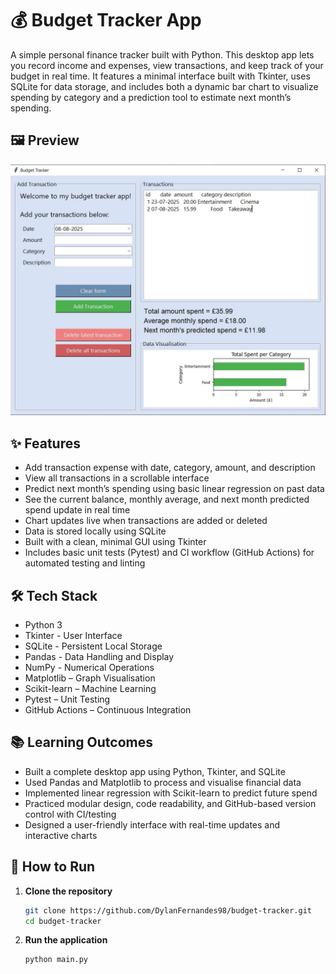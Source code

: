# 💰 Budget Tracker App

A simple personal finance tracker built with Python. This desktop app lets you record income and expenses, view transactions, and keep track of your budget in real time. It features a minimal interface built with Tkinter, uses SQLite for data storage, and includes both a dynamic bar chart to visualize spending by category and a prediction tool to estimate next month’s spending.

## 🖼️ Preview

![App Screenshot](./screenshot.JPG)

## ✨ Features

- Add transaction expense with date, category, amount, and description  
- View all transactions in a scrollable interface
- Predict next month’s spending using basic linear regression on past data
- See the current balance, monthly average, and next month predicted spend update in real time
- Chart updates live when transactions are added or deleted
- Data is stored locally using SQLite  
- Built with a clean, minimal GUI using Tkinter
- Includes basic unit tests (Pytest) and CI workflow (GitHub Actions) for automated testing and linting

## 🛠 Tech Stack

- Python 3  
- Tkinter - User Interface  
- SQLite - Persistent Local Storage
- Pandas - Data Handling and Display
- NumPy - Numerical Operations
- Matplotlib – Graph Visualisation
- Scikit-learn – Machine Learning
- Pytest – Unit Testing  
- GitHub Actions – Continuous Integration


## 📚 Learning Outcomes

- Built a complete desktop app using Python, Tkinter, and SQLite  
- Used Pandas and Matplotlib to process and visualise financial data  
- Implemented linear regression with Scikit-learn to predict future spend  
- Practiced modular design, code readability, and GitHub-based version control with CI/testing
- Designed a user-friendly interface with real-time updates and interactive charts  

## 🚀 How to Run

1. **Clone the repository**
   ```bash
   git clone https://github.com/DylanFernandes98/budget-tracker.git
   cd budget-tracker
2. **Run the application**
   ```bash
   python main.py

